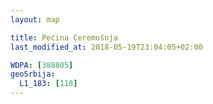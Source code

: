 ```yaml
---
layout: map

title: Pećina Ceremošnja
last_modified_at: 2018-05-19T23:04:05+02:00

WDPA: [388805]
geoSrbija:
  L1_183: [118]
---
```

